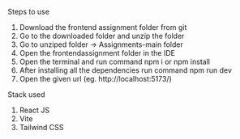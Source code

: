 Steps to use

1. Download the frontend assignment folder from git
2. Go to the downloaded folder and unzip the folder
3. Go to unziped folder -> Assignments-main folder
4. Open the frontendassignment folder in the IDE
5. Open the terminal and run command npm i or npm install
6. After installing all the dependencies run command npm run dev
7. Open the given url (eg. http://localhost:5173/)
   
Stack used

1. React JS
2. Vite
3. Tailwind CSS
